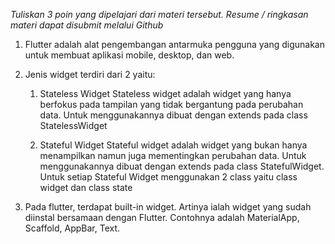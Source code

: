 *Tuliskan 3 poin yang dipelajari dari materi tersebut. Resume / ringkasan materi dapat disubmit melalui Github*

1. Flutter adalah alat pengembangan antarmuka pengguna yang digunakan untuk membuat aplikasi mobile, desktop, dan web.

2. Jenis widget terdiri dari 2 yaitu:
    1. Stateless Widget
    Stateless widget adalah widget yang hanya berfokus pada tampilan yang tidak bergantung pada perubahan data. Untuk menggunakannya dibuat dengan extends pada class StatelessWidget

    2. Stateful Widget
    Stateful widget adalah widget yang bukan hanya menampilkan namun juga mementingkan perubahan data. Untuk menggunakannya dibuat dengan extends pada class StatefulWidget. Untuk setiap Stateful Widget menggunakan 2 class yaitu class widget dan class state

3. Pada flutter, terdapat built-in widget. Artinya ialah widget yang sudah diinstal bersamaan dengan Flutter. Contohnya adalah MaterialApp, Scaffold, AppBar, Text.
